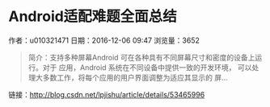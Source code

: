 # Android适配难题全面总结
作者：u010321471
日期：2016-12-06 09:47
浏览量：3652
> 简介：支持多种屏幕Android 可在各种具有不同屏幕尺寸和密度的设备上运行。对于 应用，Android 系统在不同设备中提供一致的开发环境， 可以处理大多数工作，将每个应用的用户界面调整为适应其显示的 屏...

 链接：http://blog.csdn.net/lpjishu/article/details/53465996
